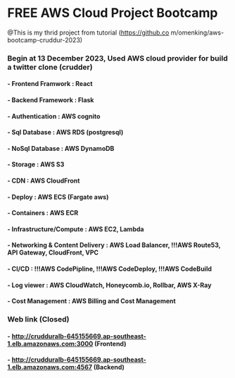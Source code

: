 # FREE AWS Cloud Project Bootcamp
@This is my thrid project from tutorial (https://github.co m/omenking/aws-bootcamp-cruddur-2023)
### Begin at 13 December 2023, Used AWS cloud provider for build a twitter clone (crudder) 
#### - Frontend Framwork : React
#### - Backend Framework : Flask
#### - Authentication : AWS cognito
#### - Sql Database : AWS RDS (postgresql)
#### - NoSql Database : AWS DynamoDB
#### - Storage : AWS S3
#### - CDN : AWS CloudFront 
#### - Deploy : AWS ECS (Fargate aws)
#### - Containers : AWS ECR
#### - Infrastructure/Compute : AWS EC2, Lambda
#### - Networking & Content Delivery : AWS Load Balancer, !!!AWS Route53, API Gateway, CloudFront, VPC 
#### - CI/CD : !!!AWS CodePipline, !!!AWS CodeDeploy, !!!AWS CodeBuild
#### - Log viewer : AWS CloudWatch, Honeycomb.io, Rollbar, AWS X-Ray
#### - Cost Management : AWS Billing and Cost Management
### Web link (Closed)
#### - http://crudduralb-645155669.ap-southeast-1.elb.amazonaws.com:3000 (Frontend)
#### - http://crudduralb-645155669.ap-southeast-1.elb.amazonaws.com:4567 (Backend)



